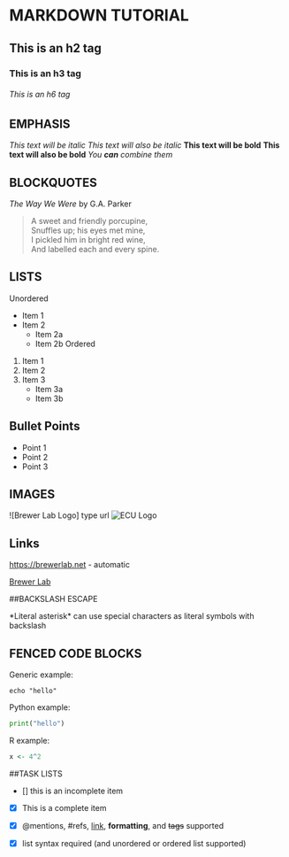 
# MARKDOWN TUTORIAL

## This is an h2 tag
### This is an h3 tag 
###### This is an h6 tag
## EMPHASIS
*This text will be italic*
_This text will also be italic_
**This text will be bold**
__This text will also be bold__
_You **can** combine them_

## BLOCKQUOTES

_The Way We Were_ by G.A. Parker

> A sweet and friendly porcupine, \
> Snuffles up; his eyes met mine, \
> I pickled him in bright red wine,\
> And labelled each and every spine.

## LISTS

Unordered

* Item 1
* Item 2
	* Item 2a
	* Item 2b
Ordered
1. Item 1
2. Item 2
3. Item 3
	* Item 3a
	* Item 3b
## Bullet Points
- Point 1
- Point 2
- Point 3

## IMAGES

![Brewer Lab Logo] type url
![ECU Logo](https://upload.wikimedia.org/wikipedia/en/thumb/c/c7/East_Carolina_Pirates_logo.svg/1200px-East_Carolina_Pirates_logo.svg.png)

## Links

https://brewerlab.net - automatic

[Brewer Lab](https.//brewer.lab.net)

##BACKSLASH ESCAPE

\*Literal asterisk\*
can use special characters as literal symbols with backslash

## FENCED CODE BLOCKS

Generic example:

```
echo "hello"
```

Python example:
```python
print("hello")
```
R example:
```r
x <- 4^2
```

##TASK LISTS
- [] this is an incomplete item
- [x] This is a complete item
- [x] @mentions, #refs, [link](), **formatting**, and <del>tags</del> supported
- [x] list syntax required (and unordered or ordered list supported)

